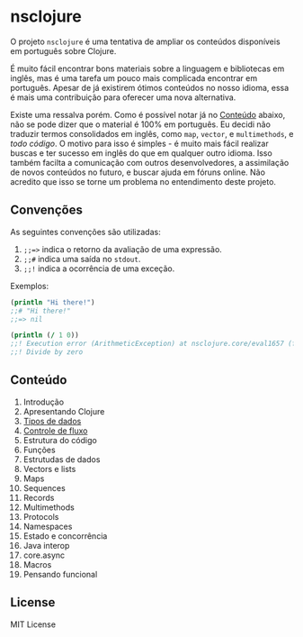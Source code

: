 # nsclojure

O projeto `nsclojure` é uma tentativa de ampliar os conteúdos disponíveis
em português sobre Clojure.

É muito fácil encontrar bons materiais sobre a linguagem e bibliotecas em inglês,
mas é uma tarefa um pouco mais complicada encontrar em português. Apesar de já
existirem ótimos conteúdos no nosso idioma, essa é mais uma contribuição para
oferecer uma nova alternativa.

Existe uma ressalva porém. Como é possível notar já no [Conteúdo](#conteúdo) abaixo, não se pode
dizer que o material é 100% em português. Eu decidi não traduzir termos consolidados
em inglês, como `map`, `vector`, e `multimethods`, e _todo código_. O motivo para isso
é simples - é muito mais fácil realizar buscas e ter sucesso em inglês do que em qualquer
outro idioma. Isso também facilta a comunicação com outros desenvolvedores,
a assimilação de novos conteúdos no futuro, e buscar ajuda em fóruns online. Não acredito
que isso se torne um problema no entendimento deste projeto.

## Convenções

As seguintes convenções são utilizadas:

1. `;;=>` indica o retorno da avaliação de uma expressão.
2. `;;#` indica uma saída no `stdout`.
3. `;;!` indica a ocorrência de uma exceção.

Exemplos:

```clojure
(println "Hi there!")
;;# "Hi there!"
;;=> nil

(println (/ 1 0))
;;! Execution error (ArithmeticException) at nsclojure.core/eval1657 (form-init9742472599147237557.clj:1).
;;! Divide by zero
```

## Conteúdo

1. Introdução
2. Apresentando Clojure
3. [Tipos de dados](doc/tipos-de-dados.md)
4. [Controle de fluxo](doc/controle-de-fluxo.md)
5. Estrutura do código
6. Funções
7. Estrutudas de dados
8. Vectors e lists
9. Maps
10. Sequences
11. Records
12. Multimethods
13. Protocols
14. Namespaces
15. Estado e concorrência
16. Java interop
17. core.async
18. Macros
19. Pensando funcional

## License

MIT License